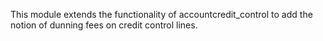 This module extends the functionality of accountcredit_control to add
the notion of dunning fees on credit control lines.
